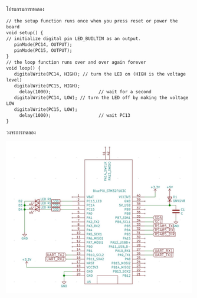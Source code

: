 โปรแกรมการทดลอง

```
// the setup function runs once when you press reset or power the board
void setup() {
// initialize digital pin LED_BUILTIN as an output.
   pinMode(PC14, OUTPUT);
   pinMode(PC15, OUTPUT);
}
// the loop function runs over and over again forever
void loop() {
   digitalWrite(PC14, HIGH); // turn the LED on (HIGH is the voltage level)
   digitalWrite(PC15, HIGH);
     delay(1000);                  // wait for a second
   digitalWrite(PC14, LOW); // turn the LED off by making the voltage LOW
   digitalWrite(PC15, LOW);
     delay(1000);                  // wait PC13
}
```

วงจรการทดลอง

![ScreenShot](https://github.com/worrajak/STM32-Micro2562/blob/master/Lab1/Screen%20Shot%202562-12-18%20at%2006.44.00.jpg?raw=true)

